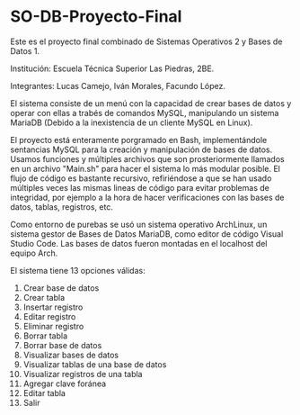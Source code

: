 # SO-DB-Proyecto-Final
Este es el proyecto final combinado de Sistemas Operativos 2 y Bases de Datos 1.

Institución: Escuela Técnica Superior Las Piedras, 2BE.

Integrantes: Lucas Camejo, Iván Morales, Facundo López.

El sistema consiste de un menú con la capacidad de crear bases de datos y operar con ellas a trabés de comandos MySQL, manipulando un sistema MariaDB (Debido a la inexistencia de un cliente MySQL en Linux).

El proyecto está enteramente porgramado en Bash, implementándole sentancias MySQL para la creación y manipulación de bases de datos. Usamos funciones y múltiples archivos que son prosteriormente llamados en un archivo "Main.sh" para hacer el sistema lo más modular posible. El flujo de código es bastante recursivo, refiriéndose a que se han usado múltiples veces las mismas lineas de código para evitar problemas de integridad, por ejemplo a la hora de hacer verificaciones con las bases de datos, tablas, registros, etc.

Como entorno de purebas se usó un sistema operativo ArchLinux, un sistema gestor de Bases de Datos MariaDB, como editor de código Visual Studio Code.
Las bases de datos fueron montadas en el localhost del equipo Arch.

El sistema tiene 13 opciones válidas:
1) Crear base de datos
2) Crear tabla
3) Insertar registro
4) Editar registro
5) Eliminar registro
6) Borrar tabla
7) Borrar base de datos
8) Visualizar bases de datos
9) Visualizar tablas de una base de datos
10) Visualizar registros de una tabla
11) Agregar clave foránea
12) Editar tabla
13) Salir
